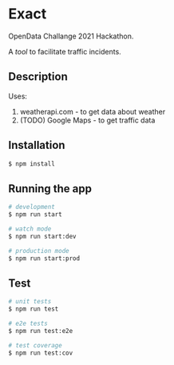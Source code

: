 # Exact
OpenData Challange 2021 Hackathon.

A *tool* to facilitate traffic incidents.

## Description

Uses:
1. weatherapi.com - to get data about weather
2. (TODO) Google Maps - to get traffic data


## Installation

```bash
$ npm install
```

## Running the app

```bash
# development
$ npm run start

# watch mode
$ npm run start:dev

# production mode
$ npm run start:prod
```

## Test

```bash
# unit tests
$ npm run test

# e2e tests
$ npm run test:e2e

# test coverage
$ npm run test:cov
```
